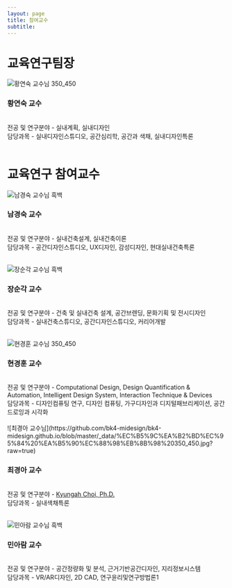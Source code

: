 ```yaml
---
layout: page
title: 참여교수
subtitle:
---
```


# 교육연구팀장
![황연숙 교수님 350_450](https://user-images.githubusercontent.com/81661353/113103012-b73dbd80-9239-11eb-8d7d-797a52a84613.jpg)

### 황연숙 교수
<br>
전공 및 연구분야 - 실내계획, 실내디자인<br>
담당과목 - 실내디자인스튜디오, 공간심리학, 공간과 색채, 실내디자인특론<br>

<br>

# 교육연구 참여교수
![남경숙 교수님 흑백](https://user-images.githubusercontent.com/81661353/113104280-4f887200-923b-11eb-98dc-3ce7a61f9da0.jpg)

### 남경숙 교수
<br>
전공 및 연구분야 - 실내건축설계, 실내건축이론<br>
담당과목 - 공간디자인스튜디오, UX디자인, 감성디자인, 현대실내건축특론<br>


<br>

![장순각 교수님 흑백](https://user-images.githubusercontent.com/81661353/113104312-58794380-923b-11eb-9275-d53bb57fa1a8.jpg)

### 장순각 교수
<br>
전공 및 연구분야 - 건축 및 실내건축 설계,  공간브렌딩, 문화기획 및 전시디자인<br>
담당과목 - 실내건축스튜디오, 공간디자인스튜디오, 커리어개발<br>


<br>

![현경훈 교수님 350_450](https://user-images.githubusercontent.com/81661353/113103944-df79ec00-923a-11eb-91c3-f581ba29b3b7.jpg)

### 현경훈 교수
<br>
전공 및 연구분야 - Computational Design, Design Quantification & Automation, Intelligent Design System, Interaction Technique & Devices<br>
담당과목 - 디자인컴퓨팅 연구, 디자인 컴퓨팅, 가구디자인과 디지털패브리케이션, 공간드로잉과 시각화<br>


<br>
![최경아 교수님](https://github.com/bk4-midesign/bk4-midesign.github.io/blob/master/_data/%EC%B5%9C%EA%B2%BD%EC%95%84%20%EA%B5%90%EC%88%98%EB%8B%98%20350_450.jpg?raw=true)

### 최경아 교수 
<br> 
전공 및 연구분야 - <a href="https://sites.google.com/view/kyungahchoi"> Kyungah Choi, Ph.D. </a><br>
담당과목 - 실내색채특론 <br>


<br>

![민아람 교수님 흑백](https://user-images.githubusercontent.com/81661353/113104333-5dd68e00-923b-11eb-915a-932328ceac67.jpg)

### 민아람 교수
<br>
전공 및 연구분야 - 공간정량화 및 분석, 근거기반공간디자인, 지리정보시스템<br>
담당과목 - VR/AR디자인, 2D CAD, 연구윤리및연구방법론1<br>

<br>
